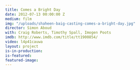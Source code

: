 ```yaml
---
title: Comes a Bright Day
date: 2012-07-13 00:00:00 Z
medium: film
img: "/uploads/shaheen-baig-casting-comes-a-bright-day.jpg"
director: Simon Aboud
with: Craig Roberts, Timothy Spall, Imogen Poots
imdb: http://www.imdb.com/title/tt1900854/
video: l4p41cauwa
layout: project
is-in-production:
is-featured:
featured-image: 
---
```



